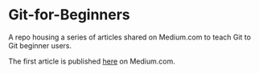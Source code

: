 # Git-for-Beginners
A repo housing a series of articles shared on Medium.com to teach Git to Git beginner users.

The first article is published [here](https://osama-sidahmed.medium.com/git-for-beginners-part-1-b00f6ba786c9) on Medium.com.
